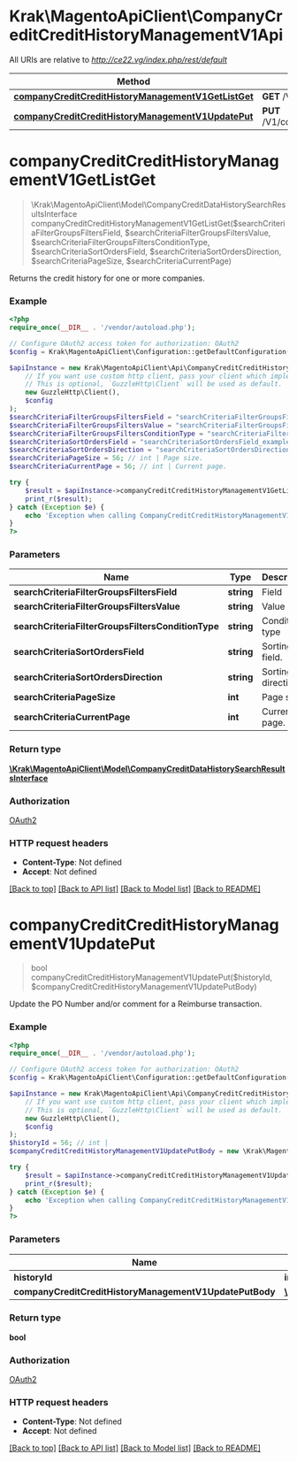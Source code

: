 # Krak\MagentoApiClient\CompanyCreditCreditHistoryManagementV1Api

All URIs are relative to *http://ce22.vg/index.php/rest/default*

Method | HTTP request | Description
------------- | ------------- | -------------
[**companyCreditCreditHistoryManagementV1GetListGet**](CompanyCreditCreditHistoryManagementV1Api.md#companyCreditCreditHistoryManagementV1GetListGet) | **GET** /V1/companyCredits/history | 
[**companyCreditCreditHistoryManagementV1UpdatePut**](CompanyCreditCreditHistoryManagementV1Api.md#companyCreditCreditHistoryManagementV1UpdatePut) | **PUT** /V1/companyCredits/history/{historyId} | 


# **companyCreditCreditHistoryManagementV1GetListGet**
> \Krak\MagentoApiClient\Model\CompanyCreditDataHistorySearchResultsInterface companyCreditCreditHistoryManagementV1GetListGet($searchCriteriaFilterGroupsFiltersField, $searchCriteriaFilterGroupsFiltersValue, $searchCriteriaFilterGroupsFiltersConditionType, $searchCriteriaSortOrdersField, $searchCriteriaSortOrdersDirection, $searchCriteriaPageSize, $searchCriteriaCurrentPage)



Returns the credit history for one or more companies.

### Example
```php
<?php
require_once(__DIR__ . '/vendor/autoload.php');

// Configure OAuth2 access token for authorization: OAuth2
$config = Krak\MagentoApiClient\Configuration::getDefaultConfiguration()->setAccessToken('YOUR_ACCESS_TOKEN');

$apiInstance = new Krak\MagentoApiClient\Api\CompanyCreditCreditHistoryManagementV1Api(
    // If you want use custom http client, pass your client which implements `GuzzleHttp\ClientInterface`.
    // This is optional, `GuzzleHttp\Client` will be used as default.
    new GuzzleHttp\Client(),
    $config
);
$searchCriteriaFilterGroupsFiltersField = "searchCriteriaFilterGroupsFiltersField_example"; // string | Field
$searchCriteriaFilterGroupsFiltersValue = "searchCriteriaFilterGroupsFiltersValue_example"; // string | Value
$searchCriteriaFilterGroupsFiltersConditionType = "searchCriteriaFilterGroupsFiltersConditionType_example"; // string | Condition type
$searchCriteriaSortOrdersField = "searchCriteriaSortOrdersField_example"; // string | Sorting field.
$searchCriteriaSortOrdersDirection = "searchCriteriaSortOrdersDirection_example"; // string | Sorting direction.
$searchCriteriaPageSize = 56; // int | Page size.
$searchCriteriaCurrentPage = 56; // int | Current page.

try {
    $result = $apiInstance->companyCreditCreditHistoryManagementV1GetListGet($searchCriteriaFilterGroupsFiltersField, $searchCriteriaFilterGroupsFiltersValue, $searchCriteriaFilterGroupsFiltersConditionType, $searchCriteriaSortOrdersField, $searchCriteriaSortOrdersDirection, $searchCriteriaPageSize, $searchCriteriaCurrentPage);
    print_r($result);
} catch (Exception $e) {
    echo 'Exception when calling CompanyCreditCreditHistoryManagementV1Api->companyCreditCreditHistoryManagementV1GetListGet: ', $e->getMessage(), PHP_EOL;
}
?>
```

### Parameters

Name | Type | Description  | Notes
------------- | ------------- | ------------- | -------------
 **searchCriteriaFilterGroupsFiltersField** | **string**| Field | [optional]
 **searchCriteriaFilterGroupsFiltersValue** | **string**| Value | [optional]
 **searchCriteriaFilterGroupsFiltersConditionType** | **string**| Condition type | [optional]
 **searchCriteriaSortOrdersField** | **string**| Sorting field. | [optional]
 **searchCriteriaSortOrdersDirection** | **string**| Sorting direction. | [optional]
 **searchCriteriaPageSize** | **int**| Page size. | [optional]
 **searchCriteriaCurrentPage** | **int**| Current page. | [optional]

### Return type

[**\Krak\MagentoApiClient\Model\CompanyCreditDataHistorySearchResultsInterface**](../Model/CompanyCreditDataHistorySearchResultsInterface.md)

### Authorization

[OAuth2](../../README.md#OAuth2)

### HTTP request headers

 - **Content-Type**: Not defined
 - **Accept**: Not defined

[[Back to top]](#) [[Back to API list]](../../README.md#documentation-for-api-endpoints) [[Back to Model list]](../../README.md#documentation-for-models) [[Back to README]](../../README.md)

# **companyCreditCreditHistoryManagementV1UpdatePut**
> bool companyCreditCreditHistoryManagementV1UpdatePut($historyId, $companyCreditCreditHistoryManagementV1UpdatePutBody)



Update the PO Number and/or comment for a Reimburse transaction.

### Example
```php
<?php
require_once(__DIR__ . '/vendor/autoload.php');

// Configure OAuth2 access token for authorization: OAuth2
$config = Krak\MagentoApiClient\Configuration::getDefaultConfiguration()->setAccessToken('YOUR_ACCESS_TOKEN');

$apiInstance = new Krak\MagentoApiClient\Api\CompanyCreditCreditHistoryManagementV1Api(
    // If you want use custom http client, pass your client which implements `GuzzleHttp\ClientInterface`.
    // This is optional, `GuzzleHttp\Client` will be used as default.
    new GuzzleHttp\Client(),
    $config
);
$historyId = 56; // int | 
$companyCreditCreditHistoryManagementV1UpdatePutBody = new \Krak\MagentoApiClient\Model\CompanyCreditCreditHistoryManagementV1UpdatePutBody(); // \Krak\MagentoApiClient\Model\CompanyCreditCreditHistoryManagementV1UpdatePutBody | 

try {
    $result = $apiInstance->companyCreditCreditHistoryManagementV1UpdatePut($historyId, $companyCreditCreditHistoryManagementV1UpdatePutBody);
    print_r($result);
} catch (Exception $e) {
    echo 'Exception when calling CompanyCreditCreditHistoryManagementV1Api->companyCreditCreditHistoryManagementV1UpdatePut: ', $e->getMessage(), PHP_EOL;
}
?>
```

### Parameters

Name | Type | Description  | Notes
------------- | ------------- | ------------- | -------------
 **historyId** | **int**|  |
 **companyCreditCreditHistoryManagementV1UpdatePutBody** | [**\Krak\MagentoApiClient\Model\CompanyCreditCreditHistoryManagementV1UpdatePutBody**](../Model/CompanyCreditCreditHistoryManagementV1UpdatePutBody.md)|  | [optional]

### Return type

**bool**

### Authorization

[OAuth2](../../README.md#OAuth2)

### HTTP request headers

 - **Content-Type**: Not defined
 - **Accept**: Not defined

[[Back to top]](#) [[Back to API list]](../../README.md#documentation-for-api-endpoints) [[Back to Model list]](../../README.md#documentation-for-models) [[Back to README]](../../README.md)

